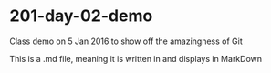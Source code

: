 # 201-day-02-demo
Class demo on 5 Jan 2016 to show off the amazingness of Git

This is a .md file, meaning it is written in and displays in MarkDown
